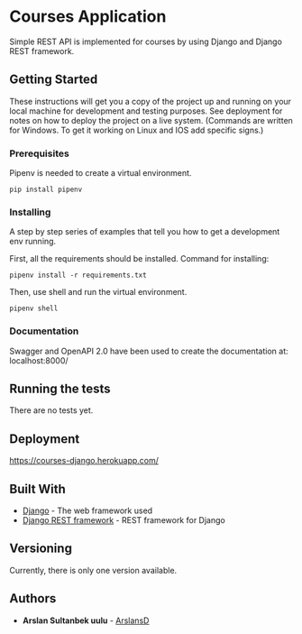 # Courses Application

Simple REST API is implemented for courses by using Django and Django REST framework.

## Getting Started

These instructions will get you a copy of the project up and running on your local machine for development and testing purposes. See deployment for notes on how to deploy the project on a live system.
(Commands are written for Windows. To get it working on Linux and IOS add specific signs.)
### Prerequisites

Pipenv is needed to create a virtual environment. 

```
pip install pipenv
```

### Installing

A step by step series of examples that tell you how to get a development env running.

First, all the requirements should be installed. Command for installing:

```
pipenv install -r requirements.txt
```

Then, use shell and run the virtual environment.

```
pipenv shell
```
### Documentation

Swagger and OpenAPI 2.0 have been used to create the documentation at: localhost:8000/ 

## Running the tests

There are no tests yet.

## Deployment

https://courses-django.herokuapp.com/

## Built With

* [Django](https://www.djangoproject.com/) - The web framework used
* [Django REST framework](https://www.django-rest-framework.org/) - REST framework for Django

## Versioning

Currently, there is only one version available.

## Authors

* **Arslan Sultanbek uulu** - [ArslansD](https://github.com/arslansD)


